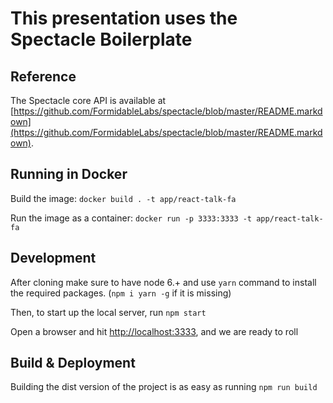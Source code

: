 # This presentation uses the Spectacle Boilerplate

## Reference

The Spectacle core API is available at [https://github.com/FormidableLabs/spectacle/blob/master/README.markdown](https://github.com/FormidableLabs/spectacle/blob/master/README.markdown).

## Running in Docker

Build the image: `docker build . -t app/react-talk-fa`

Run the image as a container: `docker run -p 3333:3333 -t app/react-talk-fa`

## Development

After cloning make sure to have node 6.+ and use `yarn` command to install the required packages. (`npm i yarn -g` if it is missing)

Then, to start up the local server, run `npm start`

Open a browser and hit [http://localhost:3333](http://localhost:3333), and we are ready to roll

## Build & Deployment

Building the dist version of the project is as easy as running `npm run build`
